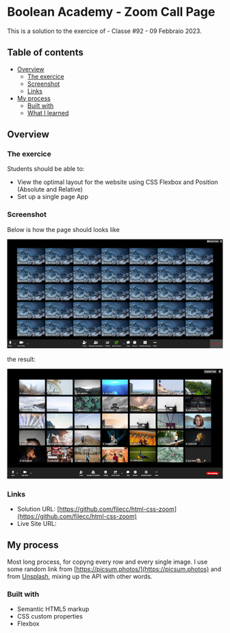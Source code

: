 # Boolean Academy - Zoom Call Page
This is a solution to the exercice of - Classe #92 - 09 Febbraio 2023.


## Table of contents

- [Overview](#overview)
  - [The exercice](#the-exercice)
  - [Screenshot](#screenshot)
  - [Links](#links)
- [My process](#my-process)
  - [Built with](#built-with)
  - [What I learned](#what-i-learned)


## Overview

### The exercice

Students should be able to:

- View the optimal layout for the website using CSS Flexbox and Position (Absolute and Relative)
- Set up a single page App

### Screenshot
Below is how the page should looks like

![Page](./zoom.png)

the result:

![Result](./zoom_call_result.png)



### Links

- Solution URL: [https://github.com/filecc/html-css-zoom](https://github.com/filecc/html-css-zoom)
- Live Site URL: []()

## My process
Most long process, for copyng every row and every single image. I use some random link from [https://picsum.photos/](https://picsum.photos) and from [Unsplash](https://source.unsplash.com/random/900×700/?person), mixing up the API with other words. 

### Built with

- Semantic HTML5 markup
- CSS custom properties
- Flexbox



